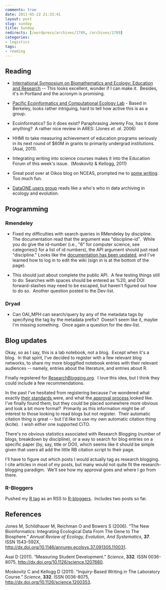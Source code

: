 ```yaml
---
comments: true
date: 2011-05-22 21:33:41
layout: post
slug: sunday
title: Sunday
redirects: [/wordpress/archives/1789, /archives/1789]
categories:
- logistics
tags:
- reading
---
```


## Reading





	
  * [International Symposium on Biomathematics and Ecology: Education and Research](http://www.biomath.ilstu.edu/beer/) -- This looks excellent, wonder if I can make it.  Besides, it's in Portland and the acronym is promising.

	
  * [Pacific Ecoinformatics and Computational Ecology Lab](http://www.foodwebs.org/) - Based in Berkeley, looks rather intriguing, hard to tell how active this is as a group.

	
  * Ecoinformatics? So it does exist? Paraphrasing Jeremy Fox, has it done anything?  A rather nice review in ARES: (Jones _et. al._ 2006)

	
  * HHMI to take measuring achievement of education programs seriously  in its next round of $60M in grants to primarily undergrad  institutions.  (Asai, 2011).

	
  * Integrating writing into science courses makes it into the Education Forum of this week's issue.  (Moskovitz & Kellogg, 2011)

	
  * Great post over at Oikos blog on NCEAS, prompted me to [some writing](http://www.carlboettiger.info/archives/1788). Too much fun.

	
  * [DataONE users group](https://www.dataone.org/content/dataone-users-group) reads like a who's who in data archiving in ecology and evolution.




## Programming




### Rmendeley





	
  * Fixed my difficulties with search queries in RMendeley by discipline.  The documentation read that the argument was "discipline-id".  While you do give the id-number (i.e., "6" for computer science, see categories() for a list of id numbers), the API argument should just read "discipline." Looks like the [documentation has been updated](https://sites.google.com/site/mendeleyapi/home/concepts#discipline_id), and I've learned how to log in to edit the wiki (sign in is at the bottom of the page).

	
  * This should just about complete the public API.  A few testing things still to do: Searches with spaces should be entered as %20, and DOI forward-slashes may need to be escaped, but haven't figured out how to do so.  Another question posted to the Dev-list.




### Dryad





	
  * Can OAI_MPH can search/query by any of the metadata tags by specifying the tag by the metadata prefix?  Doesn't seem like it, maybe I'm missing something.  Once again a question for the dev-list.




## Blog updates


Okay, so as I say, this is a lab notebook, not a blog.  Except when it's a blog.  In that spirit, I've decided to register with a few relevant blog networks, to share my more bloggified notebook entries with their relevant audiences -- namely, entries about the literature, and entries about R.

Finally registered for [ResearchBlogging.org](http://researchblogging.org/news/?p=88).  I love this idea, but I think they could include a few recommendations.

In the past I've hesitated from registering because I've wondered what exactly [their standards ](http://researchblogging.org/news/?p=88)were, and what the[ approval process ](http://www.researchblogging.org/static/index/page/register)looked like.  I've finally found them, but they could be placed somewhere more obvious and look a bit more formal?  Primarily as this information might be of interest to those looking to read blogs but not register.  Their automatic citation thing is great -- but I'd like to use my own automatic citation thing (kcite).  I wish either one supported CiTO.

There's no obvious statistics associated with Research Blogging (number of blogs, breakdown by discipline), or a way to search for blog entries on a specific paper (by, say, title or DOI), which seems like it should be simple given that users all add the little RB citation script to their page.

I'll have to figure out which posts I would actually tag as research blogging.  I cite articles in most of my posts, but many would not quite fit the research-blogging paradigm.  We'll see how my approval goes and where I go from there.


### R-Bloggers


Pushed my [R tag](http://www.carlboettiger.info/archives/tag/r/feed/rss) as an RSS to [R-bloggers](http://www.r-bloggers.com/).  Includes two posts so far.
## References

<p>Jones M, Schildhauer M, Reichman O and Bowers S (2006).
&ldquo;The New Bioinformatics: Integrating Ecological Data From The Gene to The Biosphere.&rdquo;
<EM>Annual Review of Ecology, Evolution, And Systematics</EM>, <B>37</B>.
ISSN 1543-592X, <a href="http://dx.doi.org/10.1146/annurev.ecolsys.37.091305.110031">http://dx.doi.org/10.1146/annurev.ecolsys.37.091305.110031</a>.
<p>Asai D (2011).
&ldquo;Measuring Student Development.&rdquo;
<EM>Science</EM>, <B>332</B>.
ISSN 0036-8075, <a href="http://dx.doi.org/10.1126/science.1207680">http://dx.doi.org/10.1126/science.1207680</a>.
<p>Moskovitz C and Kellogg D (2011).
&ldquo;Inquiry-Based Writing in The Laboratory Course.&rdquo;
<EM>Science</EM>, <B>332</B>.
ISSN 0036-8075, <a href="http://dx.doi.org/10.1126/science.1200353">http://dx.doi.org/10.1126/science.1200353</a>.
